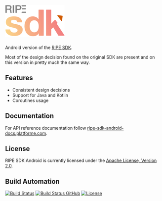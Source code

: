 # [![RIPE SDK Android](res/logo.png)](https://tech.platforme.com)

Android version of the [RIPE SDK](https://github.com/ripe-tech/ripe-sdk).

Most of the design decision found on the original SDK are present and on this version in pretty much the same way.

## Features

* Consistent design decisions
* Support for Java and Kotlin
* Coroutines usage

## Documentation

For API reference documentation follow [ripe-sdk-android-docs.platforme.com](https://ripe-sdk-android-docs.platforme.com).

## License

RIPE SDK Android is currently licensed under the [Apache License, Version 2.0](http://www.apache.org/licenses/).

## Build Automation

[![Build Status](https://travis-ci.org/ripe-tech/ripe-sdk-android.svg?branch=master)](https://travis-ci.org/ripe-tech/ripe-sdk-android)
[![Build Status GitHub](https://github.com/ripe-tech/ripe-sdk-android/workflows/Main%20Workflow/badge.svg)](https://github.com/ripe-tech/ripe-sdk-android/actions)
[![License](https://img.shields.io/badge/license-Apache%202.0-blue.svg)](https://www.apache.org/licenses/)
